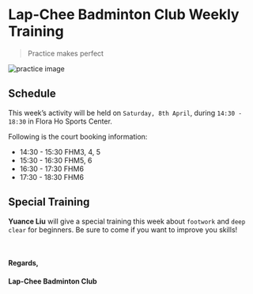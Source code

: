 # Lap-Chee Badminton Club Weekly Training

>Practice makes perfect

![practice image](https://i.ytimg.com/vi/OHE5a1iJeV0/hqdefault.jpg)

## Schedule

This week’s activity will be held on `Saturday, 8th April`, during `14:30 - 18:30` in Flora Ho Sports Center.

Following is the court booking information:  

* 14:30 - 15:30 FHM3, 4, 5
* 15:30 - 16:30 FHM5, 6
* 16:30 - 17:30 FHM6
* 17:30 - 18:30 FHM6

## Special Training

**Yuance Liu** will give a special training this week about `footwork` and `deep clear` for beginners. Be sure to come if you want to improve you skills!

<br/>

#### Regards,  
#### Lap-Chee Badminton Club
